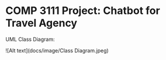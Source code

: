 # COMP 3111 Project: Chatbot for Travel Agency

UML Class Diagram:


![Alt text](docs/image/Class Diagram.jpeg)
